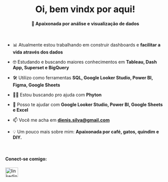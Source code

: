 <h1 align="center">Oi, bem vindx por aqui!</h1>
<h4 align="center">🎲 Apaixonada por análise e visualização de dados</h4>

<br />

- 📊 Atualmente estou trabalhando em construir dashboards e **facilitar a vida através dos dados**

- 🤓 Estudando e buscando maiores conhecimentos em **Tableau, Dash App, Superset e BigQuery**

- 🛠 Utilizo como ferramentas **SQL, Google Looker Studio, Power BI, Figma, Google Sheets**

- 🤝🏻 Estou buscando pro ajuda com **Phyton**

- 💬 Posso te ajudar com **Google Looker Studio, Power BI, Google Sheets e Excel**

- 📫 Você me acha em **dienis.silva@gmail.com**

- 💡 Um pouco mais sobre mim: **Apaixonada por café, gatos, quindim e DIY.**

<br />

<h4 align="left">Conect-se comigo:</h4>
<p align="left">
<a href="https://linkedin.com/in/linkedin.com/in/dienissaraiva/" target="blank"><img align="center" src="https://raw.githubusercontent.com/rahuldkjain/github-profile-readme-generator/master/src/images/icons/Social/linked-in-alt.svg" alt="linkedin.com/in/dienissaraiva/" height="30" width="40" /></a>
</p>
